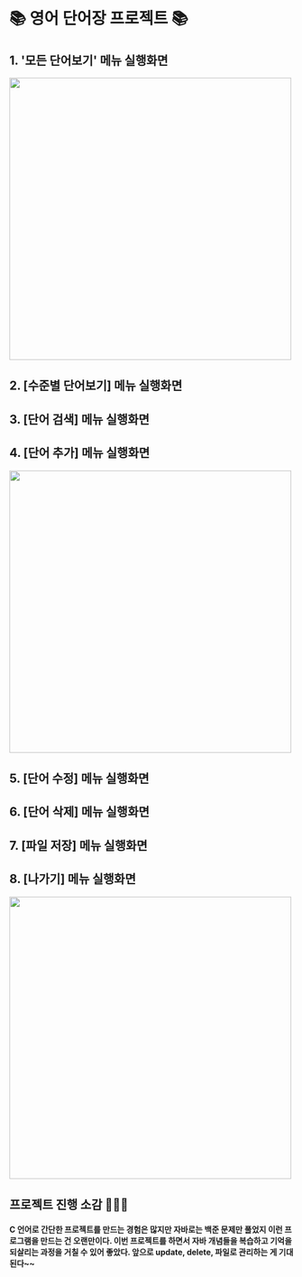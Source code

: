 # 📚 영어 단어장 프로젝트 📚

## 1. '모든 단어보기' 메뉴 실행화면

<img src = 'https://github.com/KimSeongKyung/wordProejct/blob/master/screenshots/%E1%84%86%E1%85%A9%E1%84%83%E1%85%B3%E1%86%AB%20%E1%84%83%E1%85%A1%E1%86%AB%E1%84%8B%E1%85%A5%E1%84%87%E1%85%A9%E1%84%80%E1%85%B5.png?raw=true' width = 500>

## 2. [수준별 단어보기] 메뉴 실행화면

## 3. [단어 검색] 메뉴 실행화면

## 4. [단어 추가] 메뉴 실행화면

<img src = 'https://github.com/KimSeongKyung/wordProejct/blob/master/screenshots/%E1%84%83%E1%85%A1%E1%86%AB%E1%84%8B%E1%85%A5%E1%84%8E%E1%85%AE%E1%84%80%E1%85%A1.png?raw=true' width = 500>

## 5. [단어 수정] 메뉴 실행화면

## 6. [단어 삭제] 메뉴 실행화면

## 7. [파일 저장] 메뉴 실행화면 

## 8. [나가기] 메뉴 실행화면

<img src = 'https://github.com/KimSeongKyung/wordProejct/blob/master/screenshots/%E1%84%82%E1%85%A1%E1%84%80%E1%85%A1%E1%84%80%E1%85%B5.png?raw=true' width = 500>


##  프로젝트 진행 소감 👩🏻‍💻
#### C 언어로 간단한 프로젝트를 만드는 경험은 많지만 자바로는 백준 문제만 풀었지 이런 프로그램을 만드는 건 오랜만이다. 이번 프로젝트를 하면서 자바 개념들을 복습하고 기억을 되살리는 과정을 거칠 수 있어 좋았다. 앞으로 update, delete, 파일로 관리하는 게 기대된다~~
